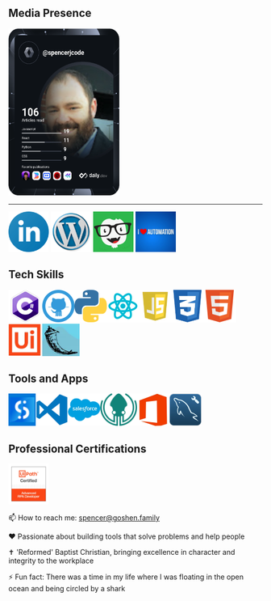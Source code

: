 <h2>Media Presence</h2>
<a href="https://app.daily.dev/SpencerJCode"><img src="devcard.svg" height = 330 width="220" alt="Spencer's Dev Card"/></a><hr>
<a href="https://www.linkedin.com/in/spencer-j-6ba942198/"><img src="assets/linkedinlogo.png" alt = "LinkedIn Logo" height = 80px width = 80px/></a>
<a href="https://sjrpaportfolio.wordpress.com/"><img src="assets/wordpress.png" alt = "Wordpress Logo" height = 80px width = 80px/></a>
<a href="https://edabit.com/user/ZCyWFjrdEvt8szfCq"><img src="assets/edabit.png" alt = "Edabit Logo" height = 80px width = 80px/></a>
<a href="https://discord.gg/iloveautomation"><img src="assets/iloveautomation.png" alt = "I Love Automation Discord" height = 80px width = 80px/></a>
<h2>Tech Skills</h2>

<img src=assets/Csharp.PNG alt="C Charp Logo" height=64px/><img src="assets/github.png" alt="Github Logo" height=64px/><img src="assets/python.png" alt="Python Logo" height=64px/><img src="assets/reactlogo1.png" alt="React Logo" height=64px/><img src=assets/js1.png alt="JavaScript Logo" height=64px/><img src=assets/css.png alt="CSS Logo" height=64px/><img src=assets/html.png alt="HTML Logo" height=64px/><img src="assets/uipath.PNG" alt="UiPath Logo" height=64px/> <a href="[https://www.uipath.com/product/studio](https://flask.palletsprojects.com/en/2.2.x/)"><img src="assets/flask.png" alt="Flask Icon" height=64px/></a>

<h2>Tools and Apps</h2>

<a href="https://www.uipath.com/product/studio"><img src="assets/studio.png" alt="UiPath Studio Logo" height=64px/></a><a href="https://code.visualstudio.com/"><img src="assets/vscode.png" alt="Visual Studio Logo" height=64px/></a><a href="https://www.salesforce.com/"><img src="assets/salesforce.png" alt="Salesforce Logo" height=64px/></a><a href="https://www.gitkraken.com/"><img src="assets/kraken.png" alt="Gitkraken Logo" height=64px/></a><a href="https://www.office.com/"><img src="assets/microsoft.png" alt="Microsoft Office Logo" height=64px/></a><a href="[https://www.office.com/](https://www.mysql.com/products/workbench/)"><img src="assets/mysqlworkbench.png" alt="MySQL Workbench Tool" height=64px/></a>

<h2>Professional Certifications</h2>
<a href="https://www.uipath.com/learning/certification"><img src="assets/uiard.png" alt = "UiARD" height = 80px width = 80px/></a>

📫 How to reach me: spencer@goshen.family

❤️ Passionate about building tools that solve problems and help people

✝️ 'Reformed' Baptist Christian, bringing excellence in character and integrity to the workplace

⚡ Fun fact: There was a time in my life where I was floating in the open ocean and being circled by a shark
